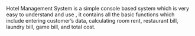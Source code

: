 Hotel Management System is a simple console based system which is very easy to understand and use , it contains all the basic functions which include entering customer’s data, calculating room rent, restaurant bill, laundry bill, game bill, and total cost.
